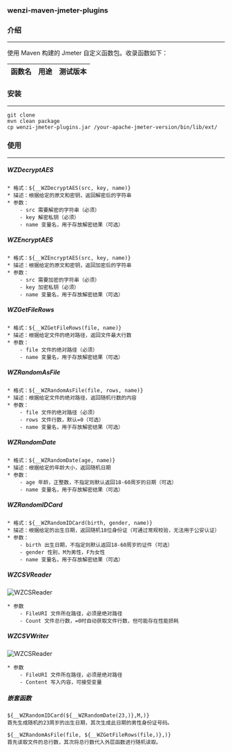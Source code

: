 ### wenzi-maven-jmeter-plugins

### 介绍
---

使用 Maven 构建的 Jmeter 自定义函数包。收录函数如下：

| 函数名 | 用途 | 测试版本 |
| :- | :- | :- |


### 安装
---

```
git clone
mvn clean package
cp wenzi-jmeter-plugins.jar /your-apache-jmeter-version/bin/lib/ext/
```

### 使用
---

##### WZDecryptAES

```
* 格式：${__WZDecryptAES(src, key, name)}
* 描述：根据给定的原文和密钥，返回解密后的字符串
* 参数：
    - src 需要解密的字符串（必须）
    - key 解密私钥（必须）
    - name 变量名，用于存放解密结果（可选）
```

##### WZEncryptAES

```
* 格式：${__WZEncryptAES(src, key, name)}
* 描述：根据给定的原文和密钥，返回加密后的字符串
* 参数：
    - src 需要加密的字符串（必须）
    - key 加密私钥（必须）
    - name 变量名，用于存放解密结果（可选）
```

##### WZGetFileRows

```
* 格式：${__WZGetFileRows(file, name)}
* 描述：根据给定文件的绝对路径，返回文件最大行数
* 参数：
    - file 文件的绝对路径（必须）
    - name 变量名，用于存放解密结果（可选）
```

##### WZRandomAsFile

```
* 格式：${__WZRandomAsFile(file, rows, name)}
* 描述：根据给定文件的绝对路径，返回随机行数的内容
* 参数：
    - file 文件的绝对路径（必须）
    - rows 文件行数，默认=0（可选）
    - name 变量名，用于存放解密结果（可选）
```

##### WZRandomDate

```
* 格式：${__WZRandomDate(age, name)}
* 描述：根据给定的年龄大小，返回随机日期
* 参数：
    - age 年龄，正整数，不指定则默认返回18-60周岁的日期（可选）
    - name 变量名，用于存放解密结果（可选）
```

##### WZRandomIDCard

```
* 格式：${__WZRandomIDCard(birth, gender, name)}
* 描述：根据给定的出生日期，返回随机18位身份证（可通过常规校验，无法用于公安认证）
* 参数：
    - birth 出生日期，不指定则默认返回18-60周岁的证件（可选）
    - gender 性别，M为男性，F为女性
    - name 变量名，用于存放解密结果（可选）
```

##### WZCSVReader

![WZCSReader](https://thumbnail0.baidupcs.com/thumbnail/1dba4f7d981cfd4b9c6087ae61ebf30a?fid=2986668196-250528-269297795274560&time=1565920800&rt=sh&sign=FDTAER-DCb740ccc5511e5e8fedcff06b081203-h%2F7krhrUgakP6YpwPptEUKoiGKo%3D&expires=8h&chkv=0&chkbd=0&chkpc=&dp-logid=5275185808071540165&dp-callid=0&size=c1920_u1200&quality=90&vuk=-&ft=video&autopolicy=1)
```
* 参数
    - FileURI 文件所在路径，必须是绝对路径
    - Count 文件总行数，=0时自动获取文件行数，但可能存在性能损耗
```

##### WZCSVWriter

![WZCSReader](https://thumbnail0.baidupcs.com/thumbnail/4c3aa750d2af380e6c5e636d720af63f?fid=2986668196-250528-22550466727209&time=1565924400&rt=sh&sign=FDTAER-DCb740ccc5511e5e8fedcff06b081203-ZT0fIlYu7khU%2B1wr4d9UCiSPzBI%3D&expires=8h&chkv=0&chkbd=0&chkpc=&dp-logid=5275430143121216080&dp-callid=0&size=c1920_u1200&quality=90&vuk=-&ft=video&autopolicy=1)
```
* 参数
    - FileURI 文件所在路径，必须是绝对路径
    - Content 写入内容，可接受变量
```

##### 嵌套函数

```
${__WZRandomIDCard(${__WZRandomDate(23,)},M,)}
首先生成随机的23周岁的出生日期，其次生成此日期的男性身份证号码。

${__WZRandomAsFile(file, ${__WZGetFileRows(file,)},)}
首先读取文件的总行数，其次将总行数代入外层函数进行随机读取。
```
